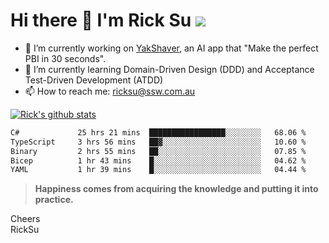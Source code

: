 # Hi there 👋 I'm Rick Su ![](https://komarev.com/ghpvc/?username=ricksu978)
<!--
**ricksu978/ricksu978** is a ✨ _special_ ✨ repository because its `README.md` (this file) appears on your GitHub profile.

Here are some ideas to get you started:
-->
- 🔭 I’m currently working on [YakShaver](https://yakshaver.ai/), an AI app that "Make the perfect PBI in 30 seconds".
- 🌱 I’m currently learning Domain-Driven Design (DDD) and Acceptance Test-Driven Development (ATDD)
- 📫 How to reach me: ricksu@ssw.com.au
<!--
- 👯 I’m looking to collaborate on ...
- 🤔 I’m looking for help with ...
- 💬 Ask me about ...
-->
<!--
- 😄 Pronouns: ...
- ⚡ Fun fact: ...
-->
[![Rick's github stats](https://github-readme-stats.vercel.app/api?username=ricksu978&theme=dark)](https://github.com/ricksu978/ricksu978)

<!--START_SECTION:waka-->

```txt
C#             25 hrs 21 mins  █████████████████░░░░░░░░   68.06 %
TypeScript     3 hrs 56 mins   ██▓░░░░░░░░░░░░░░░░░░░░░░   10.60 %
Binary         2 hrs 55 mins   ██░░░░░░░░░░░░░░░░░░░░░░░   07.85 %
Bicep          1 hr 43 mins    █░░░░░░░░░░░░░░░░░░░░░░░░   04.62 %
YAML           1 hr 39 mins    █░░░░░░░░░░░░░░░░░░░░░░░░   04.44 %
```

<!--END_SECTION:waka-->

> **Happiness comes from acquiring the knowledge and putting it into practice.**

Cheers  
RickSu 
